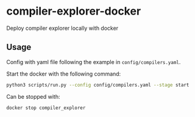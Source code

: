 # compiler-explorer-docker
Deploy compiler explorer locally with docker

## Usage

Config with yaml file following the example in `config/compilers.yaml`.

Start the docker with the following command:
```bash
python3 scripts/run.py --config config/compilers.yaml --stage start
```
Can be stopped with:
```bash
docker stop compiler_explorer   
```